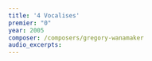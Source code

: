 ```yaml
---
title: '4 Vocalises'
premier: "0"
year: 2005
composer: /composers/gregory-wanamaker
audio_excerpts: 
---
```

